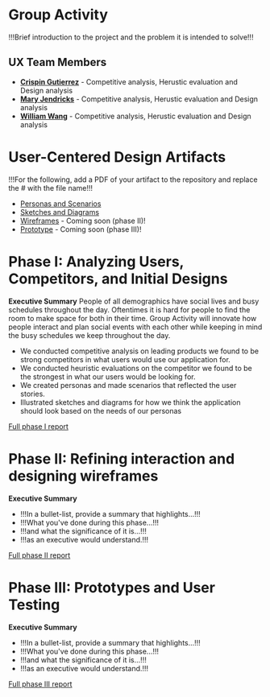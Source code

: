 
# Group Activity

!!!Brief introduction to the project and the problem it is intended to solve!!!

## UX Team Members

* **[Crispin Gutierrez](https://usabilityengineering.github.io/ux-portfolio-cgutierrez57/)** - Competitive analysis, Herustic evaluation and Design analysis
* **[Mary Jendricks](https://usabilityengineering.github.io/ux-portfolio-maryjend/)** - Competitive analysis, Herustic evaluation and Design analysis
* **[William Wang](https://usabilityengineering.github.io/ux-portfolio-william231996/)** - Competitive analysis, Herustic evaluation and Design analysis

# User-Centered Design Artifacts
 
!!!For the following, add a PDF of your artifact to the repository and replace the # with the file name!!!
* [Personas and Scenarios](personas/x06_Personas_and_Scenarios.pdf)
* [Sketches and Diagrams](sketches/ux_sketches.pdf)
* [Wireframes](#) - Coming soon (phase II)!
* [Prototype](#) - Coming soon (phase III)!

# Phase I: Analyzing Users, Competitors, and Initial Designs

**Executive Summary**
People of all demographics have social lives and busy schedules throughout the day. Oftentimes it is hard for people to find the room to make space for both in their time. Group Activity will innovate how people interact and plan social events with each other while keeping in mind the busy schedules we keep throughout the day.
* We conducted competitive analysis on leading products we found to be strong competitors in what users would use our application for.
* We conducted heuristic evaluations on the competitor we found to be the strongest in what our users would be looking for.
* We created personas and made scenarios that reflected the user stories.
* Illustrated sketches and diagrams for how we think the application should look based on the needs of our personas

[Full phase I report](phaseI/)

# Phase II: Refining interaction and designing wireframes

**Executive Summary**

* !!!In a bullet-list, provide a summary that highlights...!!!
* !!!What you've done during this phase...!!!
* !!!and what the significance of it is...!!!
* !!!as an executive would understand.!!!

[Full phase II report](phaseII/)

# Phase III: Prototypes and User Testing

**Executive Summary**

* !!!In a bullet-list, provide a summary that highlights...!!!
* !!!What you've done during this phase...!!!
* !!!and what the significance of it is...!!!
* !!!as an executive would understand.!!!

[Full phase III report](phaseIII/)
